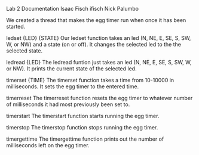 Lab 2 Documentation
Isaac Fisch ifisch
Nick Palumbo

We created a thread that makes the egg timer run when once it has been started.

ledset {LED} {STATE}
Our ledset function takes an led (N, NE, E, SE, S, SW, W, or NW) and a state
(on or off). It changes the selected led to the the selected state.

ledread {LED}
The ledread funtion just takes an led (N, NE, E, SE, S, SW, W, or NW). It
prints the current state of the selected led.

timerset {TIME}
The timerset function takes a time from 10-10000 in milliseconds. It sets the
egg timer to the entered time.

timerreset
The timerreset function resets the egg timer to whatever number of milliseconds
it had most previously been set to.

timerstart
The timerstart function starts running the egg timer.

timerstop
The timerstop function stops running the egg timer.

timergettime
The timergettime function prints out the number of milliseconds left on the
egg timer.


